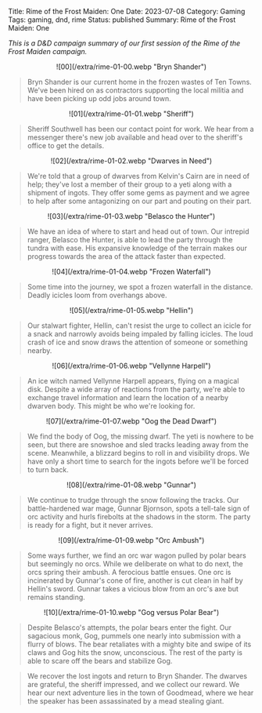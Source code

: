Title: Rime of the Frost Maiden: One
Date: 2023-07-08
Category: Gaming
Tags: gaming, dnd, rime
Status: published
Summary: Rime of the Frost Maiden: One

_This is a D&D campaign summary of our first session of the Rime of the Frost Maiden campaign._

<center>
![00](/extra/rime-01-00.webp "Bryn Shander")
</center>

> Bryn Shander is our current home in the frozen wastes of Ten Towns. We've been
> hired on as contractors supporting the local militia and have been picking up
> odd jobs around town.

<center>
![01](/extra/rime-01-01.webp "Sheriff")
</center>

> Sheriff Southwell has been our contact point for work. We hear from a
> messenger there's new job available and head over to the sheriff's office to
> get the details.

<center>
![02](/extra/rime-01-02.webp "Dwarves in Need")
</center>

> We're told that a group of dwarves from Kelvin's Cairn are in need of help;
> they've lost a member of their group to a yeti along with a shipment of
> ingots. They offer some gems as payment and we agree to help after some
> antagonizing on our part and pouting on their part.

<center>
![03](/extra/rime-01-03.webp "Belasco the Hunter")
</center>

> We have an idea of where to start and head out of town. Our intrepid ranger,
> Belasco the Hunter, is able to lead the party through the tundra with ease.
> His expansive knowledge of the terrain makes our progress towards the area
> of the attack faster than expected.

<center>
![04](/extra/rime-01-04.webp "Frozen Waterfall")
</center>

> Some time into the journey, we spot a frozen waterfall in the distance.
> Deadly icicles loom from overhangs above.

<center>
![05](/extra/rime-01-05.webp "Hellin")
</center>

> Our stalwart fighter, Hellin, can't resist the urge to collect an icicle for
> a snack and narrowly avoids being impaled by falling icicles. The loud
> crash of ice and snow draws the attention of someone or something nearby.

<center>
![06](/extra/rime-01-06.webp "Vellynne Harpell")
</center>

> An ice witch named Vellynne Harpell appears, flying on a magical disk.
> Despite a wide array of reactions from the party, we're able to exchange
> travel information and learn the location of a nearby dwarven body. This
> might be who we're looking for.

<center>
![07](/extra/rime-01-07.webp "Oog the Dead Dwarf")
</center>

> We find the body of Oog, the missing dwarf. The yeti is nowhere to be seen,
> but there are snowshoe and sled tracks leading away from the scene.
> Meanwhile, a blizzard begins to roll in and visibility drops. We have only a
> short time to search for the ingots before we'll be forced to turn back.

<center>
![08](/extra/rime-01-08.webp "Gunnar")
</center>

> We continue to trudge through the snow following the tracks. Our battle-hardened war
> mage, Gunnar Bjornson, spots a tell-tale sign of orc activity and hurls
> firebolts at the shadows in the storm. The party is ready for a fight, but it
> never arrives.

<center>
![09](/extra/rime-01-09.webp "Orc Ambush")
</center>

> Some ways further, we find an orc war wagon pulled by polar bears but
> seemingly no orcs. While we deliberate on what to do next, the orcs
> spring their ambush. A ferocious battle ensues. One orc is incinerated by
> Gunnar's cone of fire, another is cut clean in half by Hellin's sword. Gunnar
> takes a vicious blow from an orc's axe but remains standing.

<center>
![10](/extra/rime-01-10.webp "Gog versus Polar Bear")
</center>

> Despite Belasco's attempts, the polar bears enter the fight. Our sagacious monk,
> Gog, pummels one nearly into submission with a flurry of blows. The bear
> retaliates with a mighty bite and swipe of its claws and Gog hits the snow,
> unconscious. The rest of the party is able to scare off the bears and
> stabilize Gog.

> We recover the lost ingots and return to Bryn Shander. The dwarves are grateful,
> the sheriff impressed, and we collect our reward. We hear our next adventure
> lies in the town of Goodmead, where we hear the speaker has been assassinated
> by a mead stealing giant.
